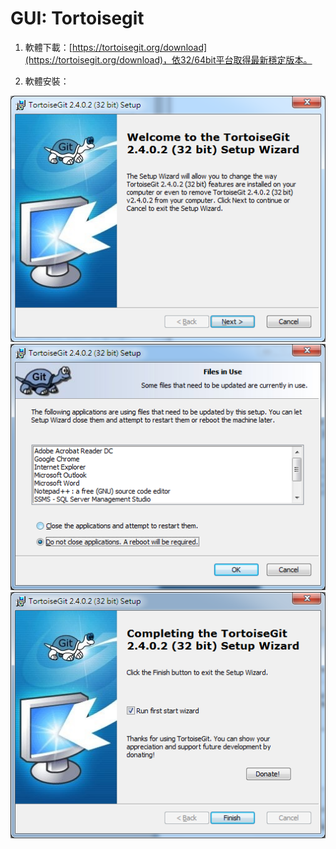 # GUI: Tortoisegit

1. 軟體下載：[https://tortoisegit.org/download](https://tortoisegit.org/download)，依32/64bit平台取得最新穩定版本。

2. 軟體安裝：

![](/assets/torgit-01.png)![](/assets/torgit-02.png)![](/assets/torgit-03.png)

